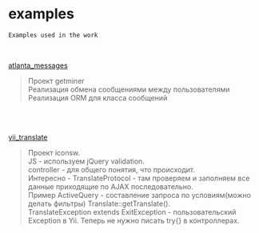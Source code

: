# examples
    Examples used in the work
<br>

[atlanta_messages](https://github.com/eatae/examples/blob/master/atlanta_messages)<br>

> Проект getminer<br>
> Реализация обмена сообщениями между пользователями<br>
> Реализация ORM для класса сообщений

<br>
<br>

[yii_translate](https://github.com/eatae/examples/blob/master/yii_translate)<br>

> Проект iconsw.<br>
> JS - используем jQuery validation.<br>
> controller - для общего понятия, что происходит.<br>
> Интересно - TranslateProtocol - там проверяем и заполняем все данные приходящие по AJAX последовательно.<br>
> Пример ActiveQuery - составление запроса по условиям(можно делать фильтры) Translate::getTranslate().<br>
> TranslateException extends ExitException - пользовательский Exception в Yii. Теперь не нужно писать try{} в контроллерах.<br>


